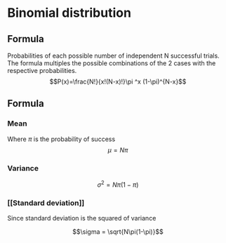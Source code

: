 # Binomial distribution

## Formula

Probabilities of each possible number of independent N successful trials. The formula multiples the possible combinations of the 2 cases with the respective probabilities.
$$P(x)=\frac{N!}{x!(N-x)!}\pi ^x (1-\pi)^{N-x}$$
## Formula
### Mean
Where $\pi$ is the probability of success
$$\mu = N\pi$$
### Variance
$$\sigma^2 = N\pi(1-\pi)$$
### [[Standard deviation]]

Since standard deviation is the squared of variance

$$\sigma = \sqrt{N\pi(1-\pi)}$$